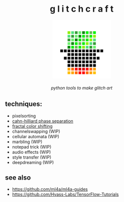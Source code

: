 <h1 align="center"> g l i t c h c r a f t </h1>
<div align="center"><img src="./logo/logo.png" width="192"></div>

<h6 align="center"> python tools to make glitch art </h6>

## techniques:
- pixelsorting
- [cahn-hilliard phase separation](docs/ch.md)
- [fractal color shifting](docs/fractal.md)
- channelswapping (WIP)
- cellular automata (WIP)
- marbling (WIP)
- notepad trick (WIP)
- audio effects (WIP)
- style transfer (WIP)
- deepdreaming (WIP)

## see also
- https://github.com/ml4a/ml4a-guides
- https://github.com/Hvass-Labs/TensorFlow-Tutorials
